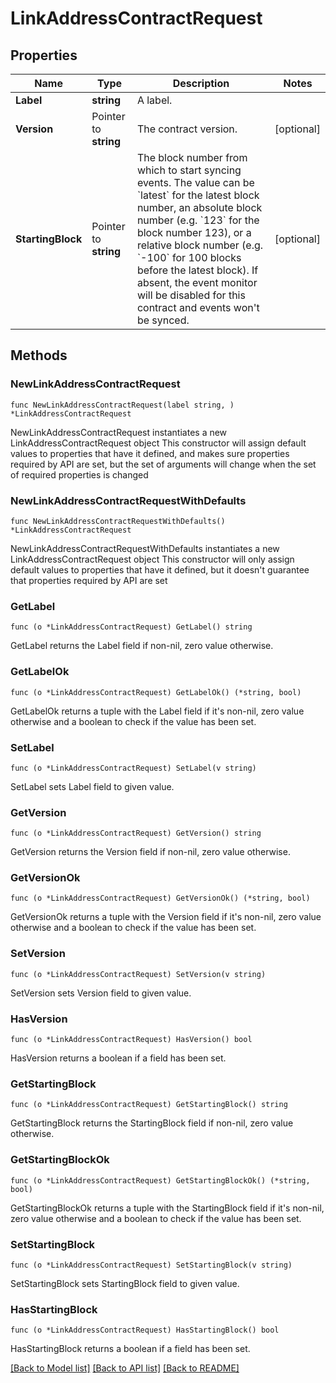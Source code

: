 # LinkAddressContractRequest

## Properties

Name | Type | Description | Notes
------------ | ------------- | ------------- | -------------
**Label** | **string** | A label. | 
**Version** | Pointer to **string** | The contract version. | [optional] 
**StartingBlock** | Pointer to **string** | The block number from which to start syncing events. The value can be &#x60;latest&#x60; for the latest block number, an absolute block number (e.g. &#x60;123&#x60; for the block number 123), or a relative block number (e.g. &#x60;-100&#x60; for 100 blocks before the latest block). If absent, the event monitor will be disabled for this contract and events won&#39;t be synced. | [optional] 

## Methods

### NewLinkAddressContractRequest

`func NewLinkAddressContractRequest(label string, ) *LinkAddressContractRequest`

NewLinkAddressContractRequest instantiates a new LinkAddressContractRequest object
This constructor will assign default values to properties that have it defined,
and makes sure properties required by API are set, but the set of arguments
will change when the set of required properties is changed

### NewLinkAddressContractRequestWithDefaults

`func NewLinkAddressContractRequestWithDefaults() *LinkAddressContractRequest`

NewLinkAddressContractRequestWithDefaults instantiates a new LinkAddressContractRequest object
This constructor will only assign default values to properties that have it defined,
but it doesn't guarantee that properties required by API are set

### GetLabel

`func (o *LinkAddressContractRequest) GetLabel() string`

GetLabel returns the Label field if non-nil, zero value otherwise.

### GetLabelOk

`func (o *LinkAddressContractRequest) GetLabelOk() (*string, bool)`

GetLabelOk returns a tuple with the Label field if it's non-nil, zero value otherwise
and a boolean to check if the value has been set.

### SetLabel

`func (o *LinkAddressContractRequest) SetLabel(v string)`

SetLabel sets Label field to given value.


### GetVersion

`func (o *LinkAddressContractRequest) GetVersion() string`

GetVersion returns the Version field if non-nil, zero value otherwise.

### GetVersionOk

`func (o *LinkAddressContractRequest) GetVersionOk() (*string, bool)`

GetVersionOk returns a tuple with the Version field if it's non-nil, zero value otherwise
and a boolean to check if the value has been set.

### SetVersion

`func (o *LinkAddressContractRequest) SetVersion(v string)`

SetVersion sets Version field to given value.

### HasVersion

`func (o *LinkAddressContractRequest) HasVersion() bool`

HasVersion returns a boolean if a field has been set.

### GetStartingBlock

`func (o *LinkAddressContractRequest) GetStartingBlock() string`

GetStartingBlock returns the StartingBlock field if non-nil, zero value otherwise.

### GetStartingBlockOk

`func (o *LinkAddressContractRequest) GetStartingBlockOk() (*string, bool)`

GetStartingBlockOk returns a tuple with the StartingBlock field if it's non-nil, zero value otherwise
and a boolean to check if the value has been set.

### SetStartingBlock

`func (o *LinkAddressContractRequest) SetStartingBlock(v string)`

SetStartingBlock sets StartingBlock field to given value.

### HasStartingBlock

`func (o *LinkAddressContractRequest) HasStartingBlock() bool`

HasStartingBlock returns a boolean if a field has been set.


[[Back to Model list]](../README.md#documentation-for-models) [[Back to API list]](../README.md#documentation-for-api-endpoints) [[Back to README]](../README.md)


